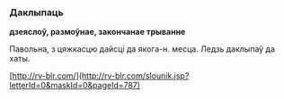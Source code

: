 ### Даклыпаць
**дзеяслоў, размоўнае, закончанае трыванне**

Павольна, з цяжкасцю дайсці да якога-н. месца. Ледзь даклыпаў да хаты.

<a rel="author">[http://rv-blr.com/](http://rv-blr.com/slounik.jsp?letterId=0&maskId=0&pageId=787)</a>
